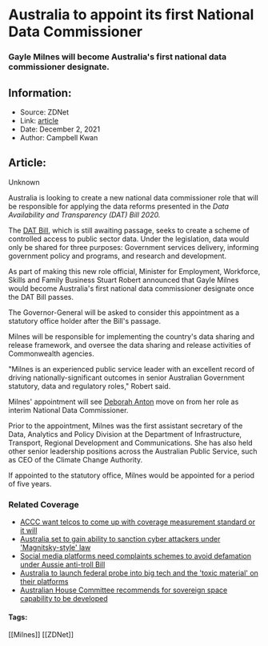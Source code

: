 # Australia to appoint its first National Data Commissioner
### Gayle Milnes will become Australia's first national data commissioner designate.

## Information:
+ Source: ZDNet
+ Link: [article](https://www.zdnet.com/article/australia-to-appoint-its-first-national-data-commissioner/)
+ Date: December 2, 2021
+ Author: Campbell Kwan


## Article:
Unknown

Australia is looking to create a new national data commissioner role that will be responsible for applying the data reforms presented in the *Data Availability and Transparency (DAT) Bill 2020.* 

The [DAT Bill](https://www.zdnet.com/article/bill-giving-government-the-nod-to-share-data-enters-parliament/), which is still awaiting passage, seeks to create a scheme of controlled access to public sector data. Under the legislation, data would only be shared for three purposes: Government services delivery, informing government policy and programs, and research and development. 

As part of making this new role official, Minister for Employment, Workforce, Skills and Family Business Stuart Robert announced that Gayle Milnes would become Australia's first national data commissioner designate once the DAT Bill passes. 

The Governor-General will be asked to consider this appointment as a statutory office holder after the Bill's passage. 

Milnes will be responsible for implementing the country's data sharing and release framework, and oversee the data sharing and release activities of Commonwealth agencies. 

"Milnes is an experienced public service leader with an excellent record of driving nationally-significant outcomes in senior Australian Government statutory, data and regulatory roles," Robert said. 

Milnes' appointment will see [Deborah Anton](https://www.zdnet.com/article/australia-gets-interim-national-data-commissioner/) move on from her role as interim National Data Commissioner. 






Prior to the appointment, Milnes was the first assistant secretary of the Data, Analytics and Policy Division at the Department of Infrastructure, Transport, Regional Development and Communications. She has also held other senior leadership positions across the Australian Public Service, such as CEO of the Climate Change Authority. 

If appointed to the statutory office, Milnes would be appointed for a period of five years. 

###  Related Coverage

* [ACCC want telcos to come up with coverage measurement standard or it will](/article/accc-want-telcos-to-come-up-with-coverage-measurement-standard-or-it-will/)
* [Australia set to gain ability to sanction cyber attackers under 'Magnitsky-style' law](/article/australia-set-to-gain-ability-to-sanction-cyber-attackers-under-magnitsky-style-law/)
* [Social media platforms need complaints schemes to avoid defamation under Aussie anti-troll Bill](/article/australias-anti-troll-bill-wants-mandatory-complaints-scheme-for-social-media-platforms/)
* [Australia to launch federal probe into big tech and the 'toxic material' on their platforms](/article/australia-to-launch-federal-probe-into-big-tech-and-the-toxic-material-on-their-platforms/)
* [Australian House Committee recommends for sovereign space capability to be developed](/article/australian-house-committee-recommends-for-sovereign-space-capability-to-be-developed/)





#### Tags:
[[Milnes]] [[ZDNet]]
